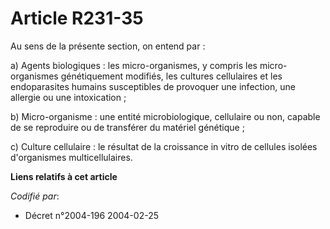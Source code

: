 # Article R231-35

Au sens de la présente section, on entend par :

a) Agents biologiques : les micro-organismes, y compris les micro-organismes génétiquement modifiés, les cultures cellulaires
et les endoparasites humains susceptibles de provoquer une infection, une allergie ou une intoxication ;

b) Micro-organisme : une entité microbiologique, cellulaire ou non, capable de se reproduire ou de transférer du matériel
génétique ;

c) Culture cellulaire : le résultat de la croissance in vitro de cellules isolées d'organismes multicellulaires.

**Liens relatifs à cet article**

_Codifié par_:

  - Décret n°2004-196 2004-02-25
